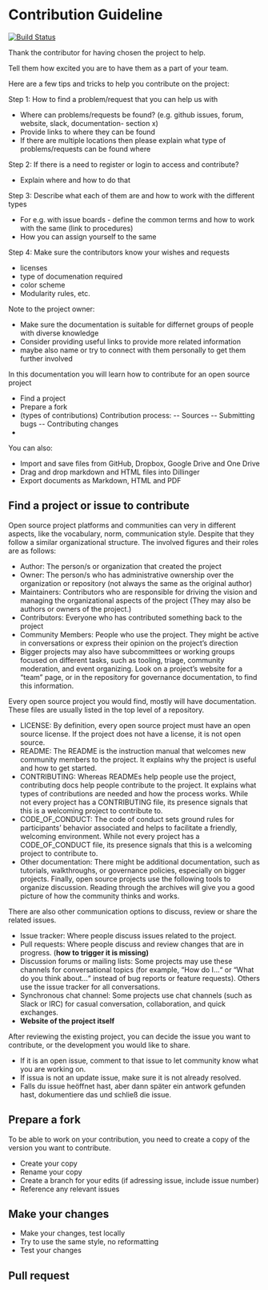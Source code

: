 # Contribution Guideline

[![Build Status](https://travis-ci.org/joemccann/dillinger.svg?branch=master)](https://travis-ci.org/joemccann/dillinger)

Thank the contributor for having chosen the project to help.

Tell them how excited you are to have them as a part of your team.

Here are a few tips and tricks to help you contribute on the project:

Step 1: How to find a problem/request that you can help us with
- Where can problems/requests be found? (e.g. github issues, forum, website, slack, documentation- section x)
- Provide links to where they can be found
- If there are multiple locations then please explain what type of problems/requests can be found where

Step 2: If there is a need to register or login to access and contribute?
- Explain where and how to do that

Step 3: Describe what each of them are and how to work with the different types 
- For e.g. with issue boards - define the common terms and how to work with the same (link to procedures)
- How you can assign yourself to the same

Step 4: Make sure the contributors know your wishes and requests
- licenses
- type of documenation required
- color scheme 
- Modularity rules, etc.

Note to the project owner:
- Make sure the documentation is suitable for differnet groups of people with diverse knowledge
- Consider providing useful links to provide more related information 
- maybe also name or try to connect with them personally to get them further involved


In this documentation you will learn how to contribute for an open source project

* Find a project
* Prepare a fork
* (types of contributions) Contribution process: -- Sources -- Submitting bugs -- Contributing changes
* 

You can also:

* Import and save files from GitHub, Dropbox, Google Drive and One Drive
* Drag and drop markdown and HTML files into Dillinger
* Export documents as Markdown, HTML and PDF


## Find a project or issue to contribute

Open source project platforms and communities can very in different aspects, like the vocabulary, norm, communication style. Despite that they follow a similar organizational structure. The involved figures and their roles are as follows:

* Author: The person/s or organization that created the project
* Owner: The person/s who has administrative ownership over the organization or repository (not always the same as the original author)
* Maintainers: Contributors who are responsible for driving the vision and managing the organizational aspects of the project (They may also be authors or owners of the project.)
* Contributors: Everyone who has contributed something back to the project
* Community Members: People who use the project. They might be active in conversations or express their opinion on the project’s direction
* Bigger projects may also have subcommittees or working groups focused on different tasks, such as tooling, triage, community moderation, and event organizing. Look on a project’s website for a “team” page, or in the repository for governance documentation, to find this information.

Every open source project you would find, mostly will have documentation. These files are usually listed in the top level of a repository.

* LICENSE: By definition, every open source project must have an open source license. If the project does not have a license, it is not open source.
* README: The README is the instruction manual that welcomes new community members to the project. It explains why the project is useful and how to get started.
* CONTRIBUTING: Whereas READMEs help people use the project, contributing docs help people contribute to the project. It explains what types of contributions are needed and how the process works. While not every project has a CONTRIBUTING file, its presence signals that this is a welcoming project to contribute to.
* CODE_OF_CONDUCT: The code of conduct sets ground rules for participants’ behavior associated and helps to facilitate a friendly, welcoming environment. While not every project has a CODE_OF_CONDUCT file, its presence signals that this is a welcoming project to contribute to.
* Other documentation: There might be additional documentation, such as tutorials, walkthroughs, or governance policies, especially on bigger projects. Finally, open source projects use the following tools to organize discussion. Reading through the archives will give you a good picture of how the community thinks and works.

There are also other communication options to discuss, review or share the related issues.

* Issue tracker: Where people discuss issues related to the project.
* Pull requests: Where people discuss and review changes that are in progress. (**how to trigger it is missing)**
* Discussion forums or mailing lists: Some projects may use these channels for conversational topics (for example, “How do I…“ or “What do you think about…“ instead of bug reports or feature requests). Others use the issue tracker for all conversations.
* Synchronous chat channel: Some projects use chat channels (such as Slack or IRC) for casual conversation, collaboration, and quick exchanges.
* **Website of the project itself**

After reviewing the existing project, you can decide the issue you want to contribute, or the development you would like to share.

* If it is an open issue, comment to that issue to let community know what you are working on.
* If issua is not an update issue, make sure it is not already resolved.
* Falls du issue heöffnet hast, aber dann später ein antwork gefunden hast, dokumentiere das und schließ die issue.

## Prepare a fork

To be able to work on your contribution, you need to create a copy of the version you want to contribute.

* Create your copy
* Rename your copy
* Create a branch for your edits (if adressing issue, include issue number)
* Reference any relevant issues

## Make your changes

* Make your changes, test locally
* Try to use the same style, no reformatting
* Test your changes

## Pull request
